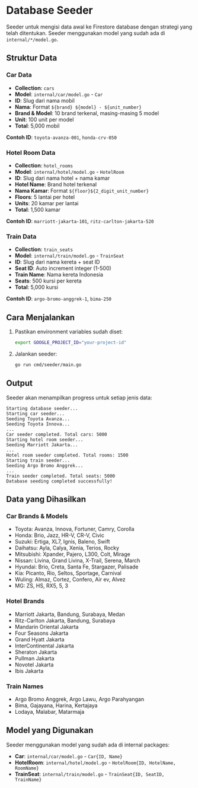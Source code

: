 # Database Seeder

Seeder untuk mengisi data awal ke Firestore database dengan strategi yang telah ditentukan. Seeder menggunakan model yang sudah ada di `internal/*/model.go`.

## Struktur Data

### Car Data

- **Collection**: `cars`
- **Model**: `internal/car/model.go` - `Car`
- **ID**: Slug dari nama mobil
- **Nama**: Format `${brand} ${model} - ${unit_number}`
- **Brand & Model**: 10 brand terkenal, masing-masing 5 model
- **Unit**: 100 unit per model
- **Total**: 5,000 mobil

**Contoh ID**: `toyota-avanza-001`, `honda-crv-050`

### Hotel Room Data

- **Collection**: `hotel_rooms`
- **Model**: `internal/hotel/model.go` - `HotelRoom`
- **ID**: Slug dari nama hotel + nama kamar
- **Hotel Name**: Brand hotel terkenal
- **Nama Kamar**: Format `${floor}${2_digit_unit_number}`
- **Floors**: 5 lantai per hotel
- **Units**: 20 kamar per lantai
- **Total**: 1,500 kamar

**Contoh ID**: `marriott-jakarta-101`, `ritz-carlton-jakarta-520`

### Train Data

- **Collection**: `train_seats`
- **Model**: `internal/train/model.go` - `TrainSeat`
- **ID**: Slug dari nama kereta + seat ID
- **Seat ID**: Auto increment integer (1-500)
- **Train Name**: Nama kereta Indonesia
- **Seats**: 500 kursi per kereta
- **Total**: 5,000 kursi

**Contoh ID**: `argo-bromo-anggrek-1`, `bima-250`

## Cara Menjalankan

1. Pastikan environment variables sudah diset:

   ```bash
   export GOOGLE_PROJECT_ID="your-project-id"
   ```

2. Jalankan seeder:
   ```bash
   go run cmd/seeder/main.go
   ```

## Output

Seeder akan menampilkan progress untuk setiap jenis data:

```
Starting database seeder...
Starting car seeder...
Seeding Toyota Avanza...
Seeding Toyota Innova...
...
Car seeder completed. Total cars: 5000
Starting hotel room seeder...
Seeding Marriott Jakarta...
...
Hotel room seeder completed. Total rooms: 1500
Starting train seeder...
Seeding Argo Bromo Anggrek...
...
Train seeder completed. Total seats: 5000
Database seeding completed successfully!
```

## Data yang Dihasilkan

### Car Brands & Models

- Toyota: Avanza, Innova, Fortuner, Camry, Corolla
- Honda: Brio, Jazz, HR-V, CR-V, Civic
- Suzuki: Ertiga, XL7, Ignis, Baleno, Swift
- Daihatsu: Ayla, Calya, Xenia, Terios, Rocky
- Mitsubishi: Xpander, Pajero, L300, Colt, Mirage
- Nissan: Livina, Grand Livina, X-Trail, Serena, March
- Hyundai: Brio, Creta, Santa Fe, Stargazer, Palisade
- Kia: Picanto, Rio, Seltos, Sportage, Carnival
- Wuling: Almaz, Cortez, Confero, Air ev, Alvez
- MG: ZS, HS, RX5, 5, 3

### Hotel Brands

- Marriott Jakarta, Bandung, Surabaya, Medan
- Ritz-Carlton Jakarta, Bandung, Surabaya
- Mandarin Oriental Jakarta
- Four Seasons Jakarta
- Grand Hyatt Jakarta
- InterContinental Jakarta
- Sheraton Jakarta
- Pullman Jakarta
- Novotel Jakarta
- Ibis Jakarta

### Train Names

- Argo Bromo Anggrek, Argo Lawu, Argo Parahyangan
- Bima, Gajayana, Harina, Kertajaya
- Lodaya, Malabar, Matarmaja

## Model yang Digunakan

Seeder menggunakan model yang sudah ada di internal packages:

- **Car**: `internal/car/model.go` - `Car{ID, Name}`
- **HotelRoom**: `internal/hotel/model.go` - `HotelRoom{ID, HotelName, RoomName}`
- **TrainSeat**: `internal/train/model.go` - `TrainSeat{ID, SeatID, TrainName}`
